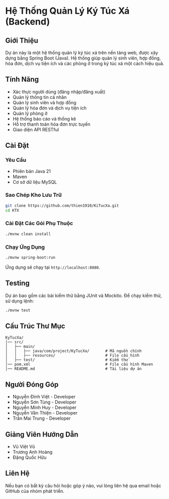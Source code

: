 # Hệ Thống Quản Lý Ký Túc Xá (Backend)

## Giới Thiệu
Dự án này là một hệ thống quản lý ký túc xá trên nền tảng web, được xây dựng bằng Spring Boot (Java). Hệ thống giúp quản lý sinh viên, hợp đồng, hóa đơn, dịch vụ tiện ích và các phòng ở trong ký túc xá một cách hiệu quả.

## Tính Năng
- Xác thực người dùng (đăng nhập/đăng xuất)
- Quản lý thông tin cá nhân
- Quản lý sinh viên và hợp đồng
- Quản lý hóa đơn và dịch vụ tiện ích
- Quản lý phòng ở
- Hệ thống báo cáo và thống kê
- Hỗ trợ thanh toán hóa đơn trực tuyến
- Giao diện API RESTful

## Cài Đặt
### Yêu Cầu
- Phiên bản Java 21
- Maven 
- Cơ sở dữ liệu MySQL

### Sao Chép Kho Lưu Trữ
```sh
git clone https://github.com/thien1910/KiTucXa.git
cd KTX
```

### Cài Đặt Các Gói Phụ Thuộc
```sh
./mvnw clean install
```

### Chạy Ứng Dụng
```sh
./mvnw spring-boot:run
```
Ứng dụng sẽ chạy tại `http://localhost:8080`.

## Testing
Dự án bao gồm các bài kiểm thử bằng JUnit và Mockito. Để chạy kiểm thử, sử dụng lệnh:
```sh
./mvnw test
```

## Cấu Trúc Thư Mục
```
KyTucXa/
│── src/
│   ├── main/
│   │   ├── java/com/project/KyTucXa/       # Mã nguồn chính
│   │   ├── resources/                      # File cấu hình
│   ├── test/                               # Kiểm thử
│── pom.xml                                 # File cấu hình Maven
│── README.md                               # Tài liệu dự án
```

## Người Đóng Góp
- Nguyễn Đình Việt - Developer
- Nguyễn Sơn Tùng - Developer
- Nguyễn Minh Huy - Developer
- Nguyễn Văn Thiện - Developer
- Trần Mai Trung - Developer

## Giảng Viên Hướng Dẫn
- Vũ Việt Vũ
- Trương Anh Hoàng
- Đặng Quốc Hữu

## Liên Hệ
Nếu bạn có bất kỳ câu hỏi hoặc góp ý nào, vui lòng liên hệ qua email hoặc GitHub của nhóm phát triển.

